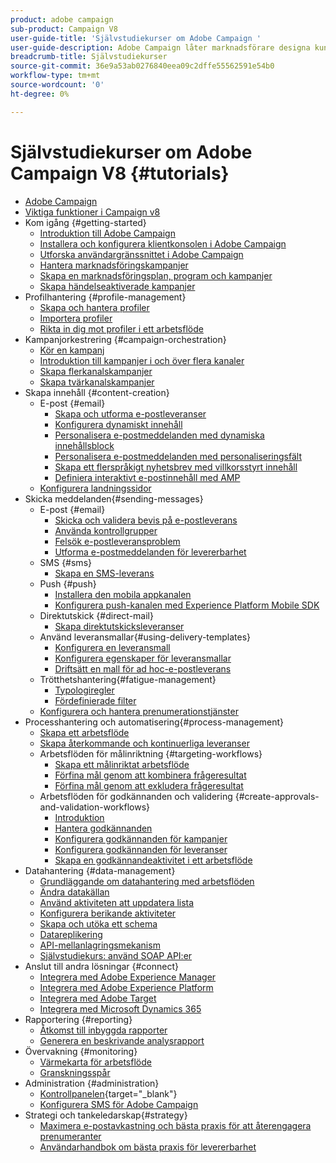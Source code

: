 ```yaml
---
product: adobe campaign
sub-product: Campaign V8
user-guide-title: 'Självstudiekurser om Adobe Campaign '
user-guide-description: Adobe Campaign låter marknadsförare designa kundupplevelser över flera kanaler och levererar en miljö för visuell kampanjorkestrering, interaktionshantering i realtid och körning över flera kanaler.
breadcrumb-title: Självstudiekurser
source-git-commit: 36e9a53ab0276840eea09c2dffe55562591e54b0
workflow-type: tm+mt
source-wordcount: '0'
ht-degree: 0%

---
```



# Självstudiekurser om Adobe Campaign V8 {#tutorials}

+ [Adobe Campaign](/help/overview.md)
+ [Viktiga funktioner i Campaign v8](https://experienceleague.adobe.com/docs/campaign/campaign-v8/start/whats-new.html?lang=sv)
+ Kom igång {#getting-started}
   + [Introduktion till Adobe Campaign](/help/get-started/introduction-to-adobe-campaign.md)
   + [Installera och konfigurera klientkonsolen i Adobe Campaign](/help/get-started/install-and-set-up-the-adobe-campaign-client-console.md)
   + [Utforska användargränssnittet i Adobe Campaign ](/help/get-started/explore-the-adobe-campaign-user-interface.md)
   + [Hantera marknadsföringskampanjer](/help/get-started/manage-marketing-campaigns.md)
   + [Skapa en marknadsföringsplan, program och kampanjer](/help/get-started/create-a-marketing-plan-programs-and-campaigns.md)
   + [Skapa händelseaktiverade kampanjer](/help/get-started/create-event-triggered-campaigns.md)
+ Profilhantering {#profile-management}
   + [Skapa och hantera profiler](/help/profile-management/create-and-manage-profiles.md)
   + [Importera profiler](/help/profile-management/import-profiles.md)
   + [Rikta in dig mot profiler i ett arbetsflöde](/help/profile-management/target-profiles-in-a-workflow.md)
+ Kampanjorkestrering {#campaign-orchestration}
   + [Kör en kampanj](/help/orchestrate-campaigns/execute-a-campaign.md)
   + [Introduktion till kampanjer i och över flera kanaler](/help/orchestrate-campaigns/introduction-to-cross-and-multi-channel-campaigns.md)
   + [Skapa flerkanalskampanjer](/help/orchestrate-campaigns/multi-channel-campaigns.md)
   + [Skapa tvärkanalskampanjer](/help/orchestrate-campaigns/cross-channel-campaigns.md)
+ Skapa innehåll {#content-creation}
   + E-post {#email}
      + [Skapa och utforma e-postleveranser](/help/content-creation/create-and-design-email-deliveries.md)
      + [Konfigurera dynamiskt innehåll](/help/content-creation/configure-dynamic-content.md)
      + [Personalisera e-postmeddelanden med dynamiska innehållsblock](/help/content-creation/personalize-using-dynamic-content-blocks.md)
      + [Personalisera e-postmeddelanden med personaliseringsfält](/help/content-creation/personalize-emails-using-personalization-fields.md)
      + [Skapa ett flerspråkigt nyhetsbrev med villkorsstyrt innehåll](/help/content-creation/create-a-multilingual-newsletter-using-conditional-content.md)
      + [Definiera interaktivt e-postinnehåll med AMP](/help/content-creation/design-interactive-email-content-with-amp.md)
   + [Konfigurera landningssidor](/help/content-creation/configure-landingpages.md)
+ Skicka meddelanden{#sending-messages}
   + E-post {#email}
      + [Skicka och validera bevis på e-postleverans](/help/send-messages/email/send-and-validate-proofs.md)
      + [Använda kontrollgrupper](/help/send-messages/email/use-control-groups.md)
      + [Felsök e-postleveransproblem](/help/send-messages/email/troubleshoot-email-delivery-issues.md)
      + [Utforma e-postmeddelanden för levererbarhet](/help/send-messages/email/design-emails-for-deliverability.md)
   + SMS {#sms}
      + [Skapa en SMS-leverans](/help/send-messages/mobile/create-an-sms-delivery.md)
   + Push {#push}
      + [Installera den mobila appkanalen](/help/send-messages/mobile/install-the-mobile-app.md)
      + [Konfigurera push-kanalen med Experience Platform Mobile SDK](/help/send-messages/mobile/configure-push-using-aep-mobile-sdk.md)
   + Direktutskick {#direct-mail}
      + [Skapa direktutskicksleveranser](/help/send-messages/direct-mail/create-direct-mail-deliveries.md)
   + Använd leveransmallar{#using-delivery-templates}
      + [Konfigurera en leveransmall](/help/send-messages/use-delivery-templates/configure-a-delivery-template.md)
      + [Konfigurera egenskaper för leveransmallar](/help/send-messages/use-delivery-templates/set-delivery-template-properties.md)
      + [Driftsätt en mall för ad hoc-e-postleverans](/help/send-messages/use-delivery-templates/deploy-ad-hoc-email-delivery-template.md)
   + Trötthetshantering{#fatigue-management}
      + [Typologiregler](/help/send-messages/fatigue-management/typology-rules-for-fatigue-management.md)
      + [Fördefinierade filter](/help/send-messages/fatigue-management/fatigue-management-using-filters.md)
   + [Konfigurera och hantera prenumerationstjänster](/help/send-messages/configure-and-manage-subscription-services.md)
+ Processhantering och automatisering{#process-management}
   + [Skapa ett arbetsflöde](/help/process-management/create-a-workflow.md)
   + [Skapa återkommande och kontinuerliga leveranser](/help/process-management/recurring-deliveries.md)
   + Arbetsflöden för målinriktning {#targeting-workflows}
      + [Skapa ett målinriktat arbetsflöde](/help/process-management/create-a-targeting-workflow.md)
      + [Förfina mål genom att kombinera frågeresultat](/help/process-management/refine-targets-by-combining-query-results.md)
      + [Förfina mål genom att exkludera frågeresultat](/help/process-management/refine-targets-by-excluding-query-results.md)
   + Arbetsflöden för godkännanden och validering {#create-approvals-and-validation-workflows}
      + [Introduktion](/help/process-management/create-approvals-and-validation-workflows/create-approvals-and-validation-workflows-introduction.md)
      + [Hantera godkännanden](/help/process-management/create-approvals-and-validation-workflows/manage-approvals.md)
      + [Konfigurera godkännanden för kampanjer ](/help/process-management/create-approvals-and-validation-workflows/configure-approvals-for-campaigns.md)
      + [Konfigurera godkännanden för leveranser ](/help/process-management/create-approvals-and-validation-workflows/configure-approvals-for-deliveries.md)
      + [Skapa en godkännandeaktivitet i ett arbetsflöde](/help/process-management/create-approvals-and-validation-workflows/create-approval-process-in-a-workflow.md)
+ Datahantering {#data-management}
   + [Grundläggande om datahantering med arbetsflöden](/help/data-management/data-management-fundamentals.md)
   + [Ändra datakällan](/help/data-management/change-data-source.md)
   + [Använd aktiviteten att uppdatera lista](/help/process-management/use-the-update-list-activity.md)
   + [Konfigurera berikande aktiviteter](/help/process-management/enrichment-activity.md)
   + [Skapa och utöka ett schema](/help/data-management/create-and-extend-a-schema.md)
   + [Datareplikering](/help/data-management/data-replication.md)
   + [API-mellanlagringsmekanism](/help/data-management/api-staging-mechanism.md)
   + [Självstudiekurs: använd SOAP API:er](https://experienceleague.adobe.com/docs/campaign-learn/use-soap-apis/introduction.html?lang=sv)
+ Anslut till andra lösningar {#connect}
   + [Integrera med Adobe Experience Manager](https://experienceleague.adobe.com/docs/campaign-learn/integrate-with-experience-manager/overview.html?lang=sv)
   + [Integrera med Adobe Experience Platform](https://experienceleague.adobe.com/docs/campaign-learn/integrate-with-experience-platform/overview.html?lang=sv)
   + [Integrera med Adobe Target](/help/connect/target-integration.md)
   + [Integrera med Microsoft Dynamics 365](/help/connect/dynamics365-integration.md)
+ Rapportering {#reporting}
   + [Åtkomst till inbyggda rapporter](/help/reporting/access-built-in-reports.md)
   + [Generera en beskrivande analysrapport](/help/reporting/generate-a-descriptive-analysis-report.md)
+ Övervakning {#monitoring}
   + [Värmekarta för arbetsflöde](/help/monitoring/workflow-heatmap.md)
   + [Granskningsspår](/help/monitoring/audit-trail.md)
+ Administration {#administration}
   + [Kontrollpanelen](https://experienceleague.adobe.com/docs/control-panel-learn/control-panel/control-panel-overview.html?lang=sv){target=&quot;_blank&quot;}
   + [Konfigurera SMS för Adobe Campaign](https://experienceleague.adobe.com/docs/campaign-learn/set-up-sms-for-adobe-campaign/overview.html?lang=sv)
+ Strategi och tankeledarskap{#strategy}
   + [Maximera e-postavkastning och bästa praxis för att återengagera prenumeranter](/help/strategy/campaign-maximize-email-best-practices.md)
   + [Användarhandbok om bästa praxis för levererbarhet](https://experienceleague.adobe.com/docs/deliverability-learn/deliverability-best-practice-guide/introduction.html?lang=sv)
